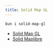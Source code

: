```yaml
---
title: Solid Map GL
---
```


```bash
bun i solid-map-gl
```

- [Solid Map GL](https://gis-hub.gitbook.io/solid-map-gl)
- [Solid Maplibre](https://github.com/shishkin/solid-maplibre)